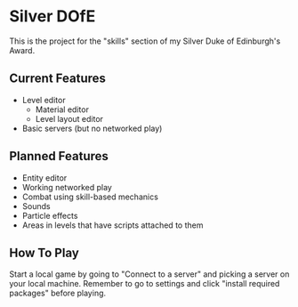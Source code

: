 # Silver DOfE
This is the project for the "skills" section of my Silver Duke of Edinburgh's Award.

## Current Features
* Level editor
  * Material editor
  * Level layout editor
* Basic servers (but no networked play)

## Planned Features
* Entity editor
* Working networked play
* Combat using skill-based mechanics
* Sounds
* Particle effects
* Areas in levels that have scripts attached to them

## How To Play
Start a local game by going to "Connect to a server" and picking a server on your local machine. Remember to go to settings and click "install required packages" before playing.
